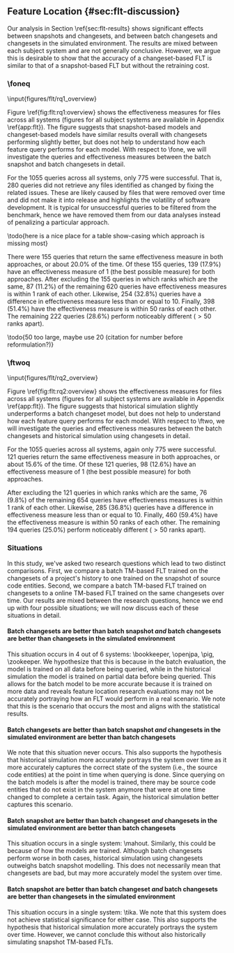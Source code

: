 ## Feature Location {#sec:flt-discussion}

Our analysis in Section \ref{sec:flt-results} shows significant effects between
snapshots and changesets, and between batch changesets and changesets in the
simulated environment.  The results are mixed between each subject system and
are not generally conclusive.  However, we argue this is desirable to show that
the accuracy of a changeset-based FLT is similar to that of a snapshot-based
FLT but without the retraining cost.


### \foneq

<!--All
max bound:	4968
same:	155	0.2
same (ones):	139	0.17935483871
diff of 1:	87	0.112258064516
diff of 2:	52	0.0670967741935
diff of 3:	30	0.0387096774194
within <=1:	87	0.112258064516
within <=5:	213	0.274838709677
within <=10:	254	0.327741935484
within <=50:	398	0.513548387097
other (>50.000000):	222	0.286451612903
within <= 50 (1.000000%):	398	0.513548387097
within <= 248 (5.000000%):	516	0.665806451613
within <= 497 (10.000000%):	559	0.721290322581
within <= 2484 (50.000000%):	617	0.796129032258
other > 2484 (50.000000%):	3	0.00387096774194
worst (Changesets - Snapshot) 888.0 -4478.0
total:	775
-->

\input{figures/flt/rq1_overview}

Figure \ref{fig:flt:rq1:overview} shows the effectiveness measures for files
across all systems (figures for all subject systems are available in
Appendix \ref{app:flt}). The figure suggests that snapshot-based models and
changeset-based models have similar results overall with changesets performing
slightly better, but does not help to understand how each feature query
performs for each model.  With respect to \fone, we will investigate the
queries and effectiveness measures between the batch snapshot and batch
changesets in detail.

For the 1055 queries across all systems, only 775 were successful.  That is,
280 queries did not retrieve any files identified as changed by fixing the
related issues.  These are likely caused by files that were removed over time
and did not make it into release and highlights the volatility of software
development.  It is typical for unsuccessful queries to be filtered from the
benchmark, hence we have removed them from our data analyses instead of
penalizing a particular approach.

\todo{here is a nice place for a table show-casing which approach is missing most}

There were 155 queries that return the same effectiveness measure in both
approaches, or about 20.0% of the time.  Of these 155 queries, 139 (17.9%) have
an effectiveness measure of 1 (the best possible measure) for both approaches.
After excluding the 155 queries in which ranks which are the same, 87 (11.2%)
of the remaining 620 queries have effectiveness measures is within 1 rank of
each other.  Likewise, 254 (32.8%) queries have a difference in effectiveness
measure less than or equal to 10.  Finally, 398 (51.4%) have the effectiveness
measure is within 50 ranks of each other.  The remaining 222 queries (28.6%)
perform noticeably different ($> 50$ ranks apart).

\todo{50 too large, maybe use 20 (citation for number before reformulation?)}

### \ftwoq


<!--All
max bound:	4968
same:	121	0.156129032258
same (ones):	98	0.126451612903
diff of 1:	76	0.098064516129
diff of 2:	46	0.0593548387097
diff of 3:	30	0.0387096774194
within <=1:	76	0.098064516129
within <=5:	204	0.263225806452
within <=10:	285	0.367741935484
within <=50:	460	0.593548387097
other (>50.000000):	194	0.250322580645
within <= 50 (1.000000%):	460	0.593548387097
within <= 248 (5.000000%):	613	0.790967741935
within <= 497 (10.000000%):	634	0.818064516129
within <= 2484 (50.000000%):	654	0.843870967742
other > 2484 (50.000000%):	0	0.0
worst (Changesets - Historical) 1062.0 -2153.0
total:	775
-->

\input{figures/flt/rq2_overview}

Figure \ref{fig:flt:rq2:overview} shows the effectiveness measures for files
across all systems (figures for all subject systems are available in
Appendix \ref{app:flt}). The figure suggests that historical simulation slightly
underperforms a batch changeset model, but does not help to understand how each
feature query performs for each model.  With respect to \ftwo, we will
investigate the queries and effectiveness measures between the batch changesets
and historical simulation using changesets in detail.

For the 1055 queries across all systems, again only 775 were successful.  121
queries return the same effectiveness measure in both approaches, or about
15.6% of the time.  Of these 121 queries, 98 (12.6%) have an effectiveness
measure of 1 (the best possible measure) for both approaches.

After excluding the 121 queries in which ranks which are the same, 76 (9.8%) of
the remaining 654 queries have effectiveness measures is within 1 rank of each
other.  Likewise, 285 (36.8%) queries have a difference in effectiveness
measure less than or equal to 10.  Finally, 460 (59.4%) have the effectiveness
measure is within 50 ranks of each other.  The remaining 194 queries (25.0%)
perform noticeably different ($> 50$ ranks apart).


### Situations

In this study, we've asked two research questions which lead to two
distinct comparisons.  First, we compare a batch TM-based FLT trained on the
changesets of a project's history to one trained on the snapshot of source code
entities.  Second, we compare a batch TM-based FLT trained on changesets to a
online TM-based FLT trained on the same changesets over time.  Our results are
mixed between the research questions, hence we end up with four possible
situations; we will now discuss each of these situations in detail.

<!--
    SS < CS && CS > HS
       4          5
            4
        bookkeeper
        openjpa
        pig
        zookeeper

    SS < CS && CS < HS
       4          1
            0

    SS > CS && CS > HS
       2          5
            1
        tika

    SS > CS && CS < HS
       2          1
            1
        mahout
-->

#### Batch changesets are better than batch snapshot *and* batch changesets are better than changesets in the simulated environment

This situation occurs in 4 out of 6 systems: \bookkeeper, \openjpa, \pig,
\zookeeper.  We hypothesize that this is because in the batch evaluation, the
model is trained on all data before being queried, while in the historical
simulation the model is trained on partial data before being queried.  This
allows for the batch model to be more accurate because it is trained on more
data and reveals feature location research evaluations may not be accurately
portraying how an FLT would perform in a real scenario.  We note that this is
the scenario that occurs the most and aligns with the statistical results.

#### Batch changesets are better than batch snapshot *and* changesets in the simulated environment are better than batch changesets

We note that this situation never occurs. This also supports the hypothesis
that historical simulation more accurately portrays the system over time as it
more accurately captures the correct state of the system (i.e., the source code
entities) at the point in time when querying is done.  Since querying on the
batch models is after the model is trained, there may be source code entities
that do not exist in the system anymore that were at one time changed to
complete a certain task.  Again, the historical simulation better captures this
scenario.

#### Batch snapshot are better than batch changeset *and* changesets in the simulated environment are better than batch changesets

This situation occurs in a single system: \mahout.  Similarly, this could be
because of how the models are trained.  Although batch changesets perform worse
in both cases, historical simulation using changesets outweighs batch snapshot
modelling.  This does not necessarily mean that changesets are bad, but may
more accurately model the system over time.

#### Batch snapshot are better than batch changeset *and* batch changesets are better than changesets in the simulated environment

This situation occurs in a single system: \tika.  We note that this system does
not achieve statistical significance for either case.  This also supports the
hypothesis that historical simulation more accurately portrays the system over
time.  However, we cannot conclude this without also historically simulating
snapshot TM-based FLTs.

